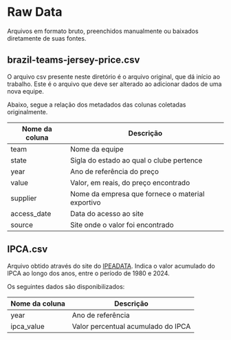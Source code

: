 # Raw Data

Arquivos em formato bruto, preenchidos manualmente ou baixados diretamente de suas fontes.

## brazil-teams-jersey-price.csv

O arquivo csv presente neste diretório é o arquivo original, que dá início ao trabalho.
Este é o arquivo que deve ser alterado ao adicionar dados de uma nova equipe.

Abaixo, segue a relação dos metadados das colunas coletadas originalmente.

| Nome da coluna |   Descrição                                          |
|----------------|------------------------------------------------------|
| team           | Nome da equipe                                       |
| state          | Sigla do estado ao qual o clube pertence             |
| year           | Ano de referência do preço                           |
| value          | Valor, em reais, do preço encontrado                 |
| supplier       | Nome da empresa que fornece o material exportivo     |
| access_date    | Data do acesso ao site                               |
| source         | Site onde o valor foi encontrado                     |


## IPCA.csv

Arquivo obtido através do site do [IPEADATA](http://ipeadata.gov.br/Default.aspx).
Indica o valor acumulado do IPCA ao longo dos anos, entre o período de 1980 e 2024.

Os seguintes dados são disponibilizados:

| Nome da coluna |   Descrição                          |
|----------------|--------------------------------------|
| year           | Ano de referência                    |
| ipca_value     | Valor percentual acumulado do IPCA   |